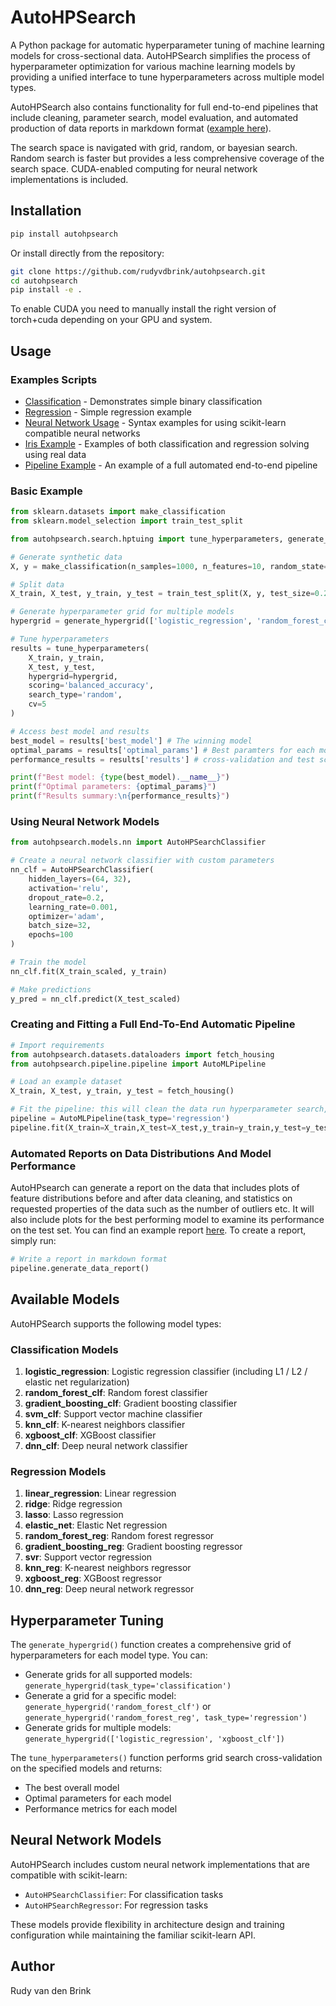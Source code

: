 
# AutoHPSearch

A Python package for automatic hyperparameter tuning of machine learning models for cross-sectional data. AutoHPSearch simplifies the process of hyperparameter optimization for various machine learning models by providing a unified interface to tune hyperparameters across multiple model types.

AutoHPSearch also contains functionality for full end-to-end pipelines that include cleaning, parameter search, model evaluation, and automated production of data reports in markdown format ([example here](https://github.com/rudyvdbrink/autohpsearch/blob/main/example_reports/data_report_v0001_20250604_085633.md)).  

The search space is navigated with grid, random, or bayesian search. Random search is faster but provides a less comprehensive coverage of the search space. CUDA-enabled computing for neural network implementations is included.

## Installation

```bash
pip install autohpsearch
```

Or install directly from the repository:

```bash
git clone https://github.com/rudyvdbrink/autohpsearch.git
cd autohpsearch
pip install -e .
```

To enable CUDA you need to manually install the right version of torch+cuda depending on your GPU and system.

## Usage

### Examples Scripts
- [Classification](https://github.com/rudyvdbrink/autohpsearch/blob/main/examples/basic_classification.py) - Demonstrates simple binary classification
- [Regression](https://github.com/rudyvdbrink/autohpsearch/blob/main/examples/basic_regression.py) - Simple regression example
- [Neural Network Usage](https://github.com/rudyvdbrink/autohpsearch/blob/main/examples/nn_usage.py) - Syntax examples for using scikit-learn compatible neural networks
- [Iris Example](https://github.com/rudyvdbrink/autohpsearch/blob/main/examples/iris_example.py) - Examples of both classification and regression solving using real data
- [Pipeline Example](https://github.com/rudyvdbrink/autohpsearch/blob/main/examples/pipeline_example.py) - An example of a full automated end-to-end pipeline

### Basic Example

```python
from sklearn.datasets import make_classification
from sklearn.model_selection import train_test_split

from autohpsearch.search.hptuing import tune_hyperparameters, generate_hypergrid

# Generate synthetic data
X, y = make_classification(n_samples=1000, n_features=10, random_state=42)

# Split data
X_train, X_test, y_train, y_test = train_test_split(X, y, test_size=0.2, random_state=42)

# Generate hyperparameter grid for multiple models
hypergrid = generate_hypergrid(['logistic_regression', 'random_forest_clf', 'xgboost_clf'])

# Tune hyperparameters
results = tune_hyperparameters(
    X_train, y_train, 
    X_test, y_test, 
    hypergrid=hypergrid, 
    scoring='balanced_accuracy',
    search_type='random',
    cv=5
)

# Access best model and results
best_model = results['best_model'] # The winning model
optimal_params = results['optimal_params'] # Best paramters for each model
performance_results = results['results'] # cross-validation and test score table

print(f"Best model: {type(best_model).__name__}")
print(f"Optimal parameters: {optimal_params}")
print(f"Results summary:\n{performance_results}")
```

### Using Neural Network Models

```python
from autohpsearch.models.nn import AutoHPSearchClassifier

# Create a neural network classifier with custom parameters
nn_clf = AutoHPSearchClassifier(
    hidden_layers=(64, 32),
    activation='relu',
    dropout_rate=0.2,
    learning_rate=0.001,
    optimizer='adam',
    batch_size=32,
    epochs=100
)

# Train the model
nn_clf.fit(X_train_scaled, y_train)

# Make predictions
y_pred = nn_clf.predict(X_test_scaled)
```

### Creating and Fitting a Full End-To-End Automatic Pipeline

```python
# Import requirements
from autohpsearch.datasets.dataloaders import fetch_housing
from autohpsearch.pipeline.pipeline import AutoMLPipeline

# Load an example dataset
X_train, X_test, y_train, y_test = fetch_housing()

# Fit the pipeline: this will clean the data run hyperparameter search, train the model, and evaluate it
pipeline = AutoMLPipeline(task_type='regression')
pipeline.fit(X_train=X_train,X_test=X_test,y_train=y_train,y_test=y_test)
```
### Automated Reports on Data Distributions And Model Performance

AutoHPsearch can generate a report on the data that includes plots of feature distributions before and after data cleaning, and statistics on requested properties of the data such as the number of outliers etc. It will also include plots for the best performing model to examine its performance on the test set. You can find an example report [here](https://github.com/rudyvdbrink/autohpsearch/blob/main/example_reports/data_report_v0001_20250604_085633.md). To create a report, simply run:

```python
# Write a report in markdown format 
pipeline.generate_data_report()
```



## Available Models

AutoHPSearch supports the following model types:

### Classification Models
1. **logistic_regression**: Logistic regression classifier (including L1 / L2 / elastic net regularization)
2. **random_forest_clf**: Random forest classifier
3. **gradient_boosting_clf**: Gradient boosting classifier
4. **svm_clf**: Support vector machine classifier
5. **knn_clf**: K-nearest neighbors classifier
6. **xgboost_clf**: XGBoost classifier
7. **dnn_clf**: Deep neural network classifier

### Regression Models
1. **linear_regression**: Linear regression
2. **ridge**: Ridge regression
3. **lasso**: Lasso regression
4. **elastic_net**: Elastic Net regression
5. **random_forest_reg**: Random forest regressor
6. **gradient_boosting_reg**: Gradient boosting regressor
7. **svr**: Support vector regression
8. **knn_reg**: K-nearest neighbors regressor
9. **xgboost_reg**: XGBoost regressor
10. **dnn_reg**: Deep neural network regressor

## Hyperparameter Tuning

The `generate_hypergrid()` function creates a comprehensive grid of hyperparameters for each model type. You can:

- Generate grids for all supported models: `generate_hypergrid(task_type='classification')`
- Generate a grid for a specific model: `generate_hypergrid('random_forest_clf')` or `generate_hypergrid('random_forest_reg', task_type='regression')`
- Generate grids for multiple models: `generate_hypergrid(['logistic_regression', 'xgboost_clf'])`

The `tune_hyperparameters()` function performs grid search cross-validation on the specified models and returns:

- The best overall model
- Optimal parameters for each model
- Performance metrics for each model

## Neural Network Models

AutoHPSearch includes custom neural network implementations that are compatible with scikit-learn:

- `AutoHPSearchClassifier`: For classification tasks
- `AutoHPSearchRegressor`: For regression tasks

These models provide flexibility in architecture design and training configuration while maintaining the familiar scikit-learn API.

## Author

Rudy van den Brink